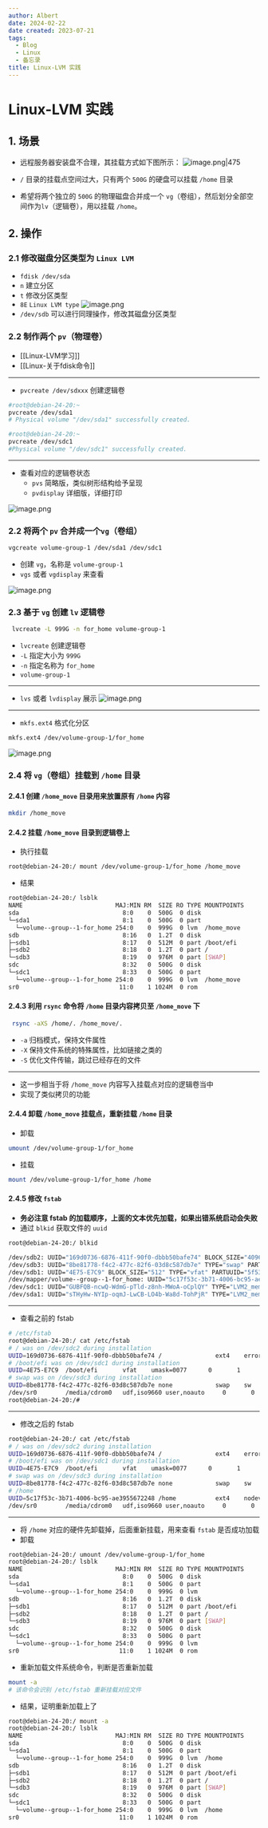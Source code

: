 ```yaml
---
author: Albert
date: 2024-02-22
date created: 2023-07-21
tags:
  - Blog
  - Linux
  - 备忘录
title: Linux-LVM 实践
---
```


# Linux-LVM 实践

## 1. 场景

- 远程服务器安装盘不合理，其挂载方式如下图所示：
  ![image.png|475](https://img-20221128.oss-cn-shanghai.aliyuncs.com/img-2023-05/20230729194554.png)

- `/` 目录的挂载点空间过大，只有两个 `500G` 的硬盘可以挂载 `/home` 目录
- 希望将两个独立的 `500G` 的物理磁盘合并成一个 `vg`（卷组），然后划分全部空间作为`lv`（逻辑卷），用以挂载 `/home`。

## 2. 操作

### 2.1 修改磁盘分区类型为 `Linux LVM`

- `fdisk /dev/sda`
- `n` 建立分区
- `t` 修改分区类型
- `8E` `Linux LVM type`
  ![image.png](https://img-20221128.oss-cn-shanghai.aliyuncs.com/img-2023-05/20230729195849.png)
- `/dev/sdb` 可以进行同理操作，修改其磁盘分区类型

### 2.2 制作两个 `pv`（物理卷）

- [[Linux-LVM学习]]
- [[Linux-关于fdisk命令]]

---

- `pvcreate /dev/sdxxx` 创建逻辑卷

```sh
#root@debian-24-20:~
pvcreate /dev/sda1
# Physical volume "/dev/sda1" successfully created.

#root@debian-24-20:~
pvcreate /dev/sdc1
#Physical volume "/dev/sdc1" successfully created.
```

---

- 查看对应的逻辑卷状态
  - `pvs` 简略版，类似树形结构给予呈现
  - `pvdisplay` 详细版，详细打印

![image.png](https://img-20221128.oss-cn-shanghai.aliyuncs.com/img-2023-05/20230729200454.png)

### 2.2 将两个 `pv` 合并成一个`vg`（卷组）

```bash
vgcreate volume-group-1 /dev/sda1 /dev/sdc1
```

- 创建 `vg`，名称是 `volume-group-1`
- `vgs` 或者 `vgdisplay` 来查看

![image.png](https://img-20221128.oss-cn-shanghai.aliyuncs.com/img-2023-05/20230729200800.png)

### 2.3 基于 `vg` 创建 `lv` 逻辑卷

```sh
 lvcreate -L 999G -n for_home volume-group-1
```

- `lvcreate` 创建逻辑卷
- `-L` 指定大小为 `999G`
- `-n` 指定名称为 `for_home`
- `volume-group-1`

---

- `lvs` 或者 `lvdisplay` 展示
  ![image.png](https://img-20221128.oss-cn-shanghai.aliyuncs.com/img-2023-05/20230729203246.png)

---

- `mkfs.ext4` 格式化分区

```sh
mkfs.ext4 /dev/volume-group-1/for_home
```

![image.png](https://img-20221128.oss-cn-shanghai.aliyuncs.com/img-2023-05/20230729203552.png)

### 2.4 将 `vg`（卷组）挂载到 `/home` 目录

#### 2.4.1 创建 `/home_move` 目录用来放置原有 `/home` 内容

```sh
mkdir /home_move
```

#### 2.4.2 挂载 `/home_move` 目录到逻辑卷上

- 执行挂载

```sh
root@debian-24-20:/ mount /dev/volume-group-1/for_home /home_move
```

- 结果

```sh
root@debian-24-20:/ lsblk
NAME                          MAJ:MIN RM  SIZE RO TYPE MOUNTPOINTS
sda                             8:0    0  500G  0 disk
└─sda1                          8:1    0  500G  0 part
  └─volume--group--1-for_home 254:0    0  999G  0 lvm  /home_move
sdb                             8:16   0  1.2T  0 disk
├─sdb1                          8:17   0  512M  0 part /boot/efi
├─sdb2                          8:18   0  1.2T  0 part /
└─sdb3                          8:19   0  976M  0 part [SWAP]
sdc                             8:32   0  500G  0 disk
└─sdc1                          8:33   0  500G  0 part
  └─volume--group--1-for_home 254:0    0  999G  0 lvm  /home_move
sr0                            11:0    1 1024M  0 rom

```

#### 2.4.3 利用 `rsync` 命令将 `/home` 目录内容拷贝至 `/home_move` 下

```sh
 rsync -aXS /home/. /home_move/.
```

- `-a` 归档模式，保持文件属性
- `-X` 保持文件系统的特殊属性，比如链接之类的
- `-S` 优化文件传输，跳过已经存在的文件

---

- 这一步相当于将 `/home_move` 内容写入挂载点对应的逻辑卷当中
- 实现了类似拷贝的功能

#### 2.4.4 卸载 `/home_move` 挂载点，重新挂载 `/home` 目录

- 卸载

```sh
umount /dev/volume-group-1/for_home
```

- 挂载

```sh
mount /dev/volume-group-1/for_home /home
```

#### 2.4.5 修改 `fstab`

- **务必注意 fstab 的加载顺序，上面的文本优先加载，如果出错系统启动会失败**
- 通过 `blkid` 获取文件的 `uuid`

```sh
root@debian-24-20:/ blkid

/dev/sdb2: UUID="169d0736-6876-411f-90f0-dbbb50bafe74" BLOCK_SIZE="4096" TYPE="ext4" PARTUUID="91a9be0c-0292-45f8-9fe2-e3817ef43c83"
/dev/sdb3: UUID="8be81778-f4c2-477c-82f6-03d8c587db7e" TYPE="swap" PARTUUID="50e9b0b8-4dc6-416d-9deb-65e482e97825"
/dev/sdb1: UUID="4E75-E7C9" BLOCK_SIZE="512" TYPE="vfat" PARTUUID="5f53484a-f7df-45aa-8705-643af106a38b"
/dev/mapper/volume--group--1-for_home: UUID="5c17f53c-3b71-4006-bc95-ae3955672248" BLOCK_SIZE="4096" TYPE="ext4"
/dev/sdc1: UUID="GUBFQB-ncwQ-WdmG-pTld-z8nh-MWoA-oCplQY" TYPE="LVM2_member" PARTUUID="ca10e2e9-8a5a-c645-a54a-ec8a42b3738d"
/dev/sda1: UUID="sTHyHw-NYIp-oqmJ-LwCB-LO4b-Wa8d-TohPjR" TYPE="LVM2_member" PARTUUID="79218507-01"

```

---

- 查看之前的 fstab

```sh
# /etc/fstab
root@debian-24-20:/ cat /etc/fstab
# / was on /dev/sdc2 during installation
UUID=169d0736-6876-411f-90f0-dbbb50bafe74 /               ext4    errors=remount-ro 0       1
# /boot/efi was on /dev/sdc1 during installation
UUID=4E75-E7C9  /boot/efi       vfat    umask=0077      0       1
# swap was on /dev/sdc3 during installation
UUID=8be81778-f4c2-477c-82f6-03d8c587db7e none            swap    sw              0       0
/dev/sr0        /media/cdrom0   udf,iso9660 user,noauto     0       0
root@debian-24-20:/#

```

---

- 修改之后的 fstab

```sh
root@debian-24-20:/ cat /etc/fstab
# / was on /dev/sdc2 during installation
UUID=169d0736-6876-411f-90f0-dbbb50bafe74 /               ext4    errors=remount-ro 0       1
# /boot/efi was on /dev/sdc1 during installation
UUID=4E75-E7C9  /boot/efi       vfat    umask=0077      0       1
# swap was on /dev/sdc3 during installation
UUID=8be81778-f4c2-477c-82f6-03d8c587db7e none            swap    sw              0       0
# /home
UUID=5c17f53c-3b71-4006-bc95-ae3955672248 /home           ext4    nodev,nosuid  0       1
/dev/sr0        /media/cdrom0   udf,iso9660 user,noauto     0       0
```

---

- 将 `/home` 对应的硬件先卸载掉，后面重新挂载，用来查看 `fstab` 是否成功加载
- 卸载

```sh
root@debian-24-20:/ umount /dev/volume-group-1/for_home
root@debian-24-20:/ lsblk
NAME                          MAJ:MIN RM  SIZE RO TYPE MOUNTPOINTS
sda                             8:0    0  500G  0 disk
└─sda1                          8:1    0  500G  0 part
  └─volume--group--1-for_home 254:0    0  999G  0 lvm
sdb                             8:16   0  1.2T  0 disk
├─sdb1                          8:17   0  512M  0 part /boot/efi
├─sdb2                          8:18   0  1.2T  0 part /
└─sdb3                          8:19   0  976M  0 part [SWAP]
sdc                             8:32   0  500G  0 disk
└─sdc1                          8:33   0  500G  0 part
  └─volume--group--1-for_home 254:0    0  999G  0 lvm
sr0                            11:0    1 1024M  0 rom

```

- 重新加载文件系统命令，判断是否重新加载

```sh
mount -a
# 该命令会识别 /etc/fstab 重新挂载对应文件
```

- 结果，证明重新加载上了

```sh
root@debian-24-20:/ mount -a
root@debian-24-20:/ lsblk
NAME                          MAJ:MIN RM  SIZE RO TYPE MOUNTPOINTS
sda                             8:0    0  500G  0 disk
└─sda1                          8:1    0  500G  0 part
  └─volume--group--1-for_home 254:0    0  999G  0 lvm  /home
sdb                             8:16   0  1.2T  0 disk
├─sdb1                          8:17   0  512M  0 part /boot/efi
├─sdb2                          8:18   0  1.2T  0 part /
└─sdb3                          8:19   0  976M  0 part [SWAP]
sdc                             8:32   0  500G  0 disk
└─sdc1                          8:33   0  500G  0 part
  └─volume--group--1-for_home 254:0    0  999G  0 lvm  /home
sr0                            11:0    1 1024M  0 rom

```
